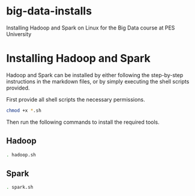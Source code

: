 # big-data-installs
Installing Hadoop and Spark on Linux for the Big Data course at PES University 

# Installing Hadoop and Spark

Hadoop and Spark can be installed by either following the step-by-step instructions in the markdown files, or by simply executing the shell scripts provided. 

First provide all shell scripts the necessary permissions.
```bash
chmod +x *.sh 
```

Then run the following commands to install the required tools.

## Hadoop
```bash
. hadoop.sh
```

## Spark
```bash
. spark.sh
```
